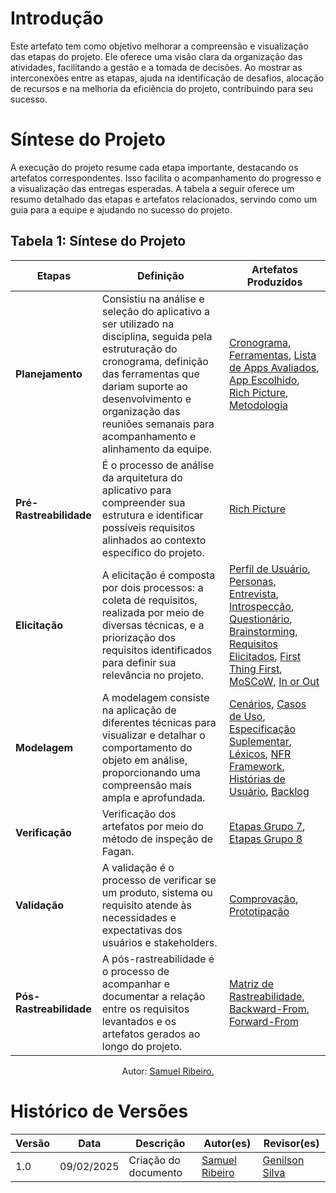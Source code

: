# Introdução

Este artefato tem como objetivo melhorar a compreensão e visualização das etapas do projeto. Ele oferece uma visão clara da organização das atividades, facilitando a gestão e a tomada de decisões. Ao mostrar as interconexões entre as etapas, ajuda na identificação de desafios, alocação de recursos e na melhoria da eficiência do projeto, contribuindo para seu sucesso.

# Síntese do Projeto

A execução do projeto resume cada etapa importante, destacando os artefatos correspondentes. Isso facilita o acompanhamento do progresso e a visualização das entregas esperadas. A tabela a seguir oferece um resumo detalhado das etapas e artefatos relacionados, servindo como um guia para a equipe e ajudando no sucesso do projeto.

## Tabela 1: Síntese do Projeto

| **Etapas**             | **Definição** | **Artefatos Produzidos** |
|------------------------|--------------|---------------------------|
| **Planejamento** | Consistiu na análise e seleção do aplicativo a ser utilizado na disciplina, seguida pela estruturação do cronograma, definição das ferramentas que dariam suporte ao desenvolvimento e organização das reuniões semanais para acompanhamento e alinhamento da equipe. | [Cronograma](/planejamento/cronograma), [Ferramentas](/planejamento/ferramentas), [Lista de Apps Avaliados](/planejamento/aplicativosAvaliados.), [App Escolhido](/planejamento/aplicativoSelecionado.), [Rich Picture](/planejamento/richPicture.), [Metodologia](/planejamento/metodologia.) |
| **Pré-Rastreabilidade** | É o processo de análise da arquitetura do aplicativo para compreender sua estrutura e identificar possíveis requisitos alinhados ao contexto específico do projeto. | [Rich Picture](/planejamento/richPicture.) |
| **Elicitação** | A elicitação é composta por dois processos: a coleta de requisitos, realizada por meio de diversas técnicas, e a priorização dos requisitos identificados para definir sua relevância no projeto. | [Perfil de Usuário](/Elicitacao/perfildeusuario.), [Personas](/Elicitacao/personas.), [Entrevista](/Elicitacao/tecnicas/entrevista.), [Introspecção](/Elicitacao/tecnicas/introspeccao.), [Questionário](/Elicitacao/tecnicas/questionario.), [Brainstorming](/Elicitacao/tecnicas/brainstorming.), [Requisitos Elicitados](/Elicitacao/tecnicas/requisitoselicitados.), [First Thing First](/Elicitacao/priorizacao/FirstThingFirst.), [MoSCoW](/Elicitacao/priorizacao/MoSCoW.), [In or Out](/Elicitacao/priorizacao/InorOut.) |
| **Modelagem** | A modelagem consiste na aplicação de diferentes técnicas para visualizar e detalhar o comportamento do objeto em análise, proporcionando uma compreensão mais ampla e aprofundada. | [Cenários](/modelagem/Cenarios.), [Casos de Uso](/modelagem/casosdeuso.), [Especificação Suplementar](/modelagem/especificacaoSuplementar.), [Léxicos](/modelagem/lexicos.), [NFR Framework](/modelagem/agil/nfrFramework.), [Histórias de Usuário](/modelagem/agil/historiaUsuario.), [Backlog](/modelagem/agil/backlog.) |
| **Verificação** | Verificação dos artefatos por meio do método de inspeção de Fagan. | [Etapas Grupo 7](/verificação/Grupo7/etapa1/), [Etapas Grupo 8](/verificação/Grupo8/etapa1/) |
| **Validação** | A validação é o processo de verificar se um produto, sistema ou requisito atende às necessidades e expectativas dos usuários e stakeholders. | [Comprovação](/Validação/comprovacao.), [Prototipação](    ) |
| **Pós-Rastreabilidade** | A pós-rastreabilidade é o processo de acompanhar e documentar a relação entre os requisitos levantados e os artefatos gerados ao longo do projeto. | [Matriz de Rastreabilidade](/Rastreabilidade/matrizdeRastreabilidade.), [Backward-From](/Rastreabilidade/backwardFrom.), [Forward-From](/Rastreabilidade/forwardFrom.) |


<p style="text-align: center; font-size: 14px;">
    Autor: <a href="https://github.com/SamuelRicosta" target="_blank">Samuel Ribeiro.</a> 
</p>


# Histórico de Versões

| **Versão** | **Data**   | **Descrição**                              | **Autor(es)**                                      | **Revisor(es)**                                    |
| ---------- | ---------- | ------------------------------------------ | -------------------------------------------------- | -------------------------------------------------- |
| 1.0        | 09/02/2025 | Criação do documento                       | [Samuel Ribeiro](https://github.com/SamuelRicosta) | [Genilson Silva](https://github.com/GenilsonJrs)   |
